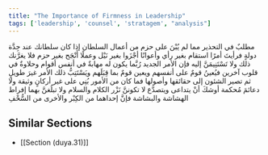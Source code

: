 ```yaml
---
title: "The Importance of Firmness in Leadership"
tags: ['leadership', 'counsel', 'stratagem', "analysis"]
---
```


 مطلبٌ في التحذير مما لم يُبْنَ على حزم من أعمال السلطان إذا كان سلطانك عند جِدَّة دولةٍ فرأيتَ أمرًا استقام بغير رأي وأعوانًا أجْزَوا بغير نَيْل وعملًا أَنْجَح بغير حزم فلا يغرَّنك ذلك ولا تَسْتَنِيمَنَّ إليه فإن الأمر الجديد رُبَّما يكون له مهابةٌ في أنفس أقوام وحلاوةٌ في قلوب آخرين فيُعينُ قومٌ على أنفسهم ويعين قومٌ بما قِبَلَهم ويَسْتَتِبُّ ذلك الأمر غيرَ طويلٍ ثم تصير الشئون إلى حقائقها وأصولها  فما كان من الأمور بُنِي على غير أركانٍ وثيقة ولا دعائمَ مُحكمة أوشكَ أنْ يتداعى ويتصدَّع  لا تكوننَّ نَزْر الكلام والسلام ولا تبلُغنَّ بهما إفراط الهشاشة والبشاشة فإنَّ إحداهما من الكِبْر والأخرى من السُّخْفِ

## Similar Sections
- [[Section (duya.31)]]
